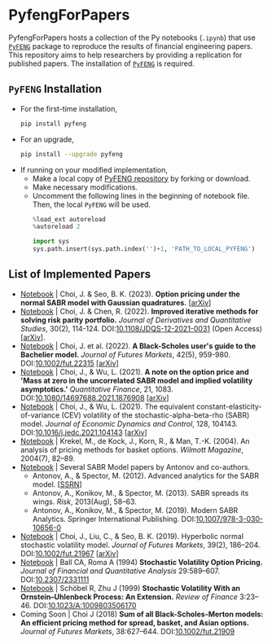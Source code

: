 # PyfengForPapers
PyfengForPapers hosts a collection of the Py notebooks (`.ipynb`) that use [`PyFENG`](https://pypi.org/project/pyfeng) package to reproduce the results of financial engineering papers. This repository aims to help researchers by providing a replication for published papers. The installation of [`PyFENG`](https://pypi.org/project/pyfeng) is required.

## `PyFENG` Installation
* For the first-time installation,
  ```sh
  pip install pyfeng
  ```
* For an upgrade,
  ```sh
  pip install --upgrade pyfeng
  ```
* If running on your modified implementation, 
  * Make a local copy of [PyFENG repository](https://github.com/PyFE/PyFENG/) by forking or download.
  * Make necessary modifications.
  * Uncomment the following lines in the beginning of notebook file. Then, the local `PyFENG` will be used.
    ```py
    %load_ext autoreload
    %autoreload 2
    ```
    ``` py
    import sys
    sys.path.insert(sys.path.index('')+1, 'PATH_TO_LOCAL_PYFENG')
    ```

## List of Implemented Papers 
* [Notebook](ipynb/ChoiSeo2023-SabrNorm-GaussQuad.ipynb) | Choi, J. & Seo, B. K. (2023). __Option pricing under the normal SABR model with Gaussian quadratures.__ [[arXiv](https://arxiv.org/abs/2301.02797)]
* [Notebook](ipynb/ChoiChen2022-JDQS-RiskParity.ipynb) | Choi, J. & Chen, R. (2022). __Improved iterative methods for solving risk parity portfolio.__ _Journal of Derivatives and Quantitative Studies_, 30(2), 114-124. DOI:[10.1108/JDQS-12-2021-0031](https://doi.org/10.1108/JDQS-12-2021-0031) (Open Access) [[arXiv](https://arxiv.org/abs/2203.00148)].
* [Notebook](ipynb/ChoiEtAl2022-Fut-BachlierModel.ipynb) | Choi, J. et al. (2022). __A Black-Scholes user's guide to the Bachelier model.__ _Journal of Futures Markets_, 42(5), 959-980. DOI:[10.1002/fut.22315](https://doi.org/10.1002/fut.22315) [[arXiv](https://arxiv.org/abs/2104.08686)]
* [Notebook](ipynb/ChoiWu2021-QF-NoteOnMassZero.ipynb) | Choi, J., & Wu, L. (2021). __A note on the option price and 'Mass at zero in the uncorrelated SABR model and implied volatility asymptotics.'__ _Quantitative Finance_, 21, 1083. DOI:[10.1080/14697688.2021.1876908](https://doi.org/10.1080/14697688.2021.1876908) [[arXiv](https://arxiv.org/abs/2011.00557)]
* [Notebook](ipynb/ChoiWu2021-JEDC-SABR-CEV.ipynb) | Choi, J., & Wu, L. (2021). The equivalent constant-elasticity-of-variance (CEV) volatility of the stochastic-alpha-beta-rho (SABR) model. _Journal of Economic Dynamics and Control_, 128, 104143. DOI:[10.1016/j.jedc.2021.104143](https://doi.org/10.1016/j.jedc.2021.104143) [[arXiv](https://arxiv.org/abs/1911.13123)]
* [Notebook](ipynb/KrekelEtAl2004-Wilmott-BasketOption.ipynb) | Krekel, M., de Kock, J., Korn, R., & Man, T.-K. (2004). An analysis of pricing methods for basket options. _Wilmott Magazine_, 2004(7), 82–89.
* [Notebook](ipynb/AntonovEtAl-2012-SSRN-SABR.ipynb) | Several SABR Model papers by Antonov and co-authors.
  * Antonov, A., & Spector, M. (2012). Advanced analytics for the SABR model. [[SSRN](https://ssrn.com/abstract=2026350)] 
  * Antonov, A., Konikov, M., & Spector, M. (2013). SABR spreads its wings. _Risk_, 2013(Aug), 58–63.
  * Antonov, A., Konikov, M., & Spector, M. (2019). Modern SABR Analytics. Springer International Publishing. DOI:[10.1007/978-3-030-10656-0](https://doi.org/10.1007/978-3-030-10656-0)
* [Notebook](ipynb/ChoiEtAl2019-Fut-NSVh.ipynb) | Choi, J., Liu, C., & Seo, B. K. (2019). Hyperbolic normal stochastic volatility model. _Journal of Futures Markets_, 39(2), 186–204. DOI:[10.1002/fut.21967](https://doi.org/10.1002/fut.21967) [[arXiv](https://arxiv.org/abs/1809.04035)]
* [Notebook](ipynb/BallRoma1994-JFQA-Heston.ipynb) | Ball CA, Roma A (1994) __Stochastic Volatility Option Pricing.__ _Journal of Financial and Quantitative Analysis_ 29:589–607. DOI:[10.2307/2331111](https://doi.org/10.2307/2331111)
* [Notebook](ipynb/SchobelZhu1999-RF-OUSV.ipynb) | Schöbel R, Zhu J (1999) __Stochastic Volatility With an Ornstein–Uhlenbeck Process: An Extension.__ _Review of Finance_ 3:23–46. DOI:[10.1023/A:1009803506170](https://doi.org/10.1023/A:1009803506170)
* Coming Soon | Choi J (2018) __Sum of all Black-Scholes-Merton models: An efficient pricing method for spread, basket, and Asian options.__ _Journal of Futures Markets_, 38:627–644. DOI:[10.1002/fut.21909](https://doi.org/10.1002/fut.21909)

